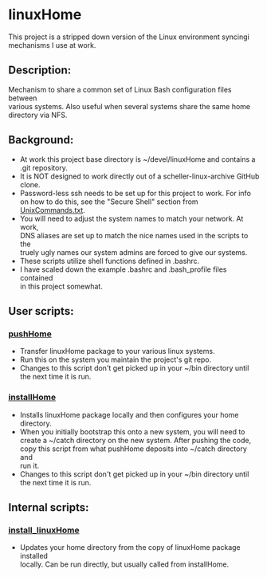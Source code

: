# linuxHome
This project is a stripped down version of the Linux environment
syncingi<br>
 mechanisms I use at work.

## Description:
Mechanism to share a common set of Linux Bash configuration files between<br>
various systems.  Also useful when several systems share the same home<br>
directory via NFS.

## Background:
* At work this project base directory is ~/devel/linuxHome and contains a<br>
  .git repository.
* It is NOT designed to work directly out of a scheller-linux-archive GitHub<br>
  clone.
* Password-less ssh needs to be set up for this project to work.  For info<br>
  on how to do this, see the "Secure Shell" section from
  [UnixCommands.txt](../info/UnixCommands.txt).
* You will need to adjust the system names to match your network.  At work,<br>
  DNS aliases are set up to match the nice names used in the scripts to the<br>
  truely ugly names our system admins are forced to give our systems.
* These scripts utilize shell functions defined in .bashrc.
* I have scaled down the example .bashrc and .bash_profile files contained<br>
  in this project somewhat.

## User scripts:
### [pushHome](bin/pushHome)
* Transfer linuxHome package to your various linux systems.
* Run this on the system you maintain the project's git repo.
* Changes to this script don't get picked up in your ~/bin directory until<br>
  the next time it is run.

### [installHome](bin/installHome)
* Installs linuxHome package locally and then configures your home directory.
* When you initially bootstrap this onto a new system, you will need to<br>
  create a ~/catch directory on the new system.  After pushing the code,<br>
  copy this script from what pushHome deposits into ~/catch directory and<br>
  run it.
* Changes to this script don't get picked up in your ~/bin directory until<br>
  the next time it is run.

## Internal scripts:
### [install_linuxHome](install_linuxHome)
* Updates your home directory from the copy of linuxHome package installed<br>
  locally.  Can be run directly, but usually called from installHome.

